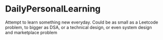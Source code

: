 # DailyPersonalLearning
Attempt to learn something new everyday. Could be as small as a Leetcode problem, to bigger as DSA, or a technical design, or even system design and marketplace problem
